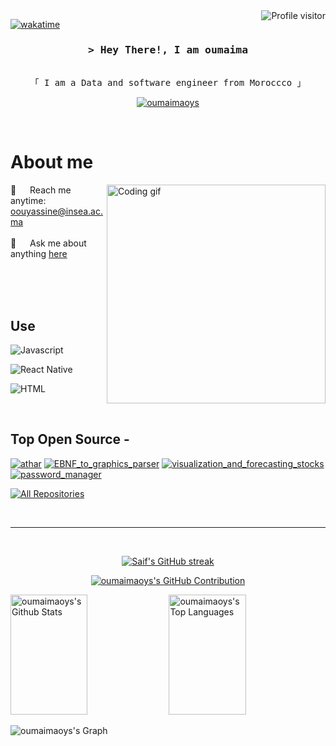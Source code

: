 <!--
<h2 align="center">
  Welcome to oumaimaoys World!
  <img src="https://media.giphy.com/media/hvRJCLFzcasrR4ia7z/giphy.gif" width="28">
</h2>
-->

<!--
<p align="center">
  <a href="https://github.com/oumaimaoys"><img src="https://readme-typing-svg.herokuapp.com/?lines=Self%20Taught%20Programmer;Front%20End%20Developer;1.5%2B%20years%20of%20coding%20experience;Always%20learning%20new%20things&center=true&width=380&height=45"></a>
</p>

 -->

<a href="https://komarev.com/ghpvc/?username=oumaimaoys">
  <img align="right" src="https://komarev.com/ghpvc/?username=oumaimaoys&label=Visitors&color=0e75b6&style=flat" alt="Profile visitor" />
</a>


[![wakatime](https://wakatime.com/badge/user/eebb3dd8-d9b2-40de-9b88-6fd6cac99dbc.svg)](https://wakatime.com/@eebb3dd8-d9b2-40de-9b88-6fd6cac99dbc)

<!-- Intro  -->
<h3 align="center">
        <samp>&gt; Hey There!, I am
                <b>oumaima</b>
        </samp>
</h3>


<p align="center"> 
  <samp>
    <br>
    「 I am a Data and software engineer from Moroccco</b> 」
    <br>
  </samp>
</p>

<p align="center">
 <a href="https://linkedin.com/in/oumaimaoys" target="_blank">
  <img src="https://img.shields.io/badge/LinkedIn-0077B5?style=for-the-badge&logo=linkedin&logoColor=white" alt="oumaimaoys"/>
 </a>
 <!-- <a href="https://dev.to/oumaimaoys" target="_blank">
  <img src="https://img.shields.io/badge/dev.to-0A0A0A?style=for-the-badge&logo=dev.to&logoColor=white" alt="oumaimaoys" />
 </a> -->
</p>
<br />

<!-- About Section -->
 # About me
 
<p>
 <img align="right" width="350" src="/assets/programmer.gif" alt="Coding gif" />
  
 📧 &emsp; Reach me anytime: oouyassine@insea.ac.ma<br/><br/>
 💬 &emsp; Ask me about anything [here](https://github.com/oumaimaoys/oumaimaoys/issues)

</p>

<br/>
<br/>
<br/>

## Use

![Javascript](https://img.shields.io/badge/Javascript-F0DB4F?style=for-the-badge&labelColor=black&logo=javascript&logoColor=F0DB4F)

![React Native](https://img.shields.io/badge/React_Native-20232A?style=for-the-badge&logo=react&logoColor=61DAFB)

![HTML](https://img.shields.io/badge/HTML5-E34F26?style=for-the-badge&logo=html5&logoColor=white)


<br/>

## Top Open Source -
[![athar](https://github-readme-stats.vercel.app/api/pin/?username=oumaimaoys&repo=athar&border_color=7F3FBF&bg_color=0D1117&title_color=C9D1D9&text_color=8B949E&icon_color=7F3FBF)](https://github.com/oumaimaoys/athar)
[![EBNF_to_graphics_parser](https://github-readme-stats.vercel.app/api/pin/?username=oumaimaoys&repo=EBNF_to_graphics_parse&border_color=7F3FBF&bg_color=0D1117&title_color=C9D1D9&text_color=8B949E&icon_color=7F3FBF)](https://github.com/oumaimaoys/EBNF_to_graphics_parser)
[![visualization_and_forecasting_stocks](https://github-readme-stats.vercel.app/api/pin/?username=oumaimaoys&repo=visualization_and_forecasting_stocks&border_color=7F3FBF&bg_color=0D1117&title_color=C9D1D9&text_color=8B949E&icon_color=7F3FBF)](https://github.com/oumaimaoys/visualization_and_forecasting_stocks)
[![password_manager ](https://github-readme-stats.vercel.app/api/pin/?username=oumaimaoys&repo=password_manager&border_color=7F3FBF&bg_color=0D1117&title_color=C9D1D9&text_color=8B949E&icon_color=7F3FBF)](https://github.com/oumaimaoys/password_manager)


<p align="left">
  <a href="https://github.com/oumaimaoys?tab=repositories" target="_blank"><img alt="All Repositories" title="All Repositories" src="https://img.shields.io/badge/-All%20Repos-2962FF?style=for-the-badge&logo=koding&logoColor=white"/></a>
</p>

<br/>
<hr/>
<br/>

<p align="center">
  <a href="https://github.com/oumaimaoys">
    <img src="https://github-readme-streak-stats.herokuapp.com/?user=oumaimaoys&theme=radical&border=7F3FBF&background=0D1117" alt="Saif's GitHub streak"/>
  </a>
</p>

<p align="center">
  <a href="https://github.com/oumaimaoys">
    <img src="https://github-profile-summary-cards.vercel.app/api/cards/profile-details?username=oumaimaoys&theme=radical" alt="oumaimaoys's GitHub Contribution"/>
  </a>
</p>

<a> 
    <a href="https://github.com/oumaimaoys"><img alt="oumaimaoys's Github Stats" src="https://denvercoder1-github-readme-stats.vercel.app/api?username=oumaimaoys&show_icons=true&count_private=true&theme=react&border_color=7F3FBF&bg_color=0D1117&title_color=F85D7F&icon_color=F8D866" height="192px" width="49.5%"/></a>
  <a href="https://github.com/oumaimaoys"><img alt="oumaimaoys's Top Languages" src="https://denvercoder1-github-readme-stats.vercel.app/api/top-langs/?username=oumaimaoys&langs_count=8&layout=compact&theme=react&border_color=7F3FBF&bg_color=0D1117&title_color=F85D7F&icon_color=F8D866" height="192px" width="49.5%"/></a>
  <br/>
</a>


![oumaimaoys's Graph](https://github-readme-activity-graph.vercel.app/graph?username=oumaimaoys&custom_title=oumaima's%20GitHub%20Activity%20Graph&bg_color=0D1117&color=7F3FBF&line=7F3FBF&point=7F3FBF&area_color=FFFFFF&title_color=FFFFFF&area=true)
